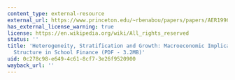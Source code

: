 ```yaml
---
content_type: external-resource
external_url: https://www.princeton.edu/~rbenabou/papers/papers/AER1996.pdf
has_external_license_warning: true
license: https://en.wikipedia.org/wiki/All_rights_reserved
status: ''
title: 'Heterogeneity, Stratification and Growth: Macroeconomic Implications of Community
  Structure in School Finance (PDF - 3.2MB)'
uid: 0c278c98-e649-4c61-8cf7-3e26f9520900
wayback_url: ''
---
```

